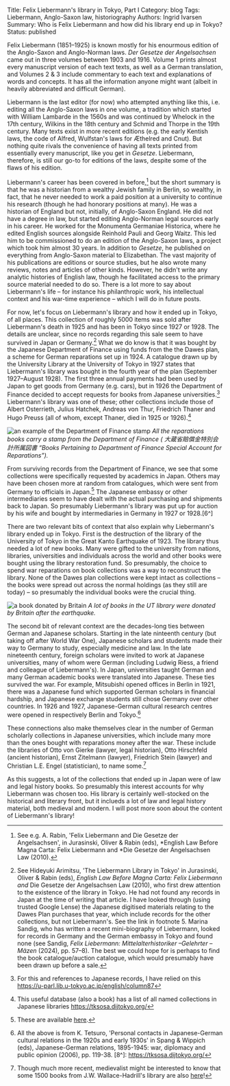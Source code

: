 Title: Felix Liebermann's library in Tokyo, Part I
Category: blog
Tags: Liebermann, Anglo-Saxon law, historiography
Authors: Ingrid Ivarsen
Summary: Who is Felix Liebermann and how did his library end up in Tokyo?
Status: published 



Felix Liebermann (1851–1925) is known mostly for his enourmous edition of the Anglo-Saxon and Anglo-Norman laws. *Der Gesetze der Angelsachsen* came out in three volumes between 1903 and 1916. Volume 1 prints almost every manuscript version of each text texts, as well as a German translation, and Volumes 2 & 3 include commentary to each text and explanations of words and concepts. It has all the information anyone might want (albeit in heavily abbreviated and difficult German).

Liebermann is the last editor (for now) who attempted anything like this, i.e. editing all the Anglo-Saxon laws in one volume, a tradition which started with William Lambarde in the 1560s and was continued by Whelock in the 17th century, Wilkins in the 18th century and Schmid and Thorpe in the 19th century. Many texts exist in more recent editions (e.g. the early Kentish laws, the code of Alfred, Wulfstan's laws for Æthelred and Cnut). But nothing quite rivals the convenience of having all texts printed from essentially every manuscript, like you get in *Gesetze*. Liebermann, therefore, is still our go-to for editions of the laws, despite some of the flaws of his edition. 

Liebermann's career has been covered in before,[^1] but the short summary is that he was a historian from a wealthy Jewish family in Berlin, so wealthy, in fact, that he never needed to work a paid position at a university to continue his research (though he had honorary positions at many). He was a historian of England but not, initially, of Anglo-Saxon England. He did not have a degree in law, but started editing Anglo-Norman legal sources early in his career. He worked for the Monumenta Germaniae Historica, where he edited English sources alongside Reinhold Pauli and Georg Waitz. This led him to be commissioned to do an edition of the Anglo-Saxon laws, a project which took him almost 30 years. In addition to *Gesetze*, he published on everything from Anglo-Saxon material to Elizabethan. The vast majority of his publications are editions or source studies, but he also wrote many reviews, notes and articles of other kinds. However, he didn't write any analytic histories of English law, though he facilitated access to the primary source material needed to do so. There is a lot more to say about Liebermann's life – for instance his philanthropic work, his intellectual context and his war-time experience – which I will do in future posts.

[^1]: See e.g. A. Rabin, 'Felix Liebermann and Die Gesetze der Angelsachsen', in Jurasinski, Oliver & Rabin (eds), *English Law Before Magna Carta: Felix Liebermann and *Die Gesetze der Angelsachsen Law (2010).

For now, let's focus on Liebermann's library and how it ended up in Tokyo, of all places. This collection of roughly 5000 items was sold after Liebermann's death in 1925 and has been in Tokyo since 1927 or 1928. The details are unclear, since no records regarding this sale seem to have survived in Japan or Germany.[^2] What we do know is that it was bought by the Japanese Department of Finance using funds from the the Dawes plan, a  scheme for German reparations set up in 1924. A catalogue drawn up by the University Library at the University of Tokyo in 1927 states that Liebermann's library was bought in the fourth year of the plan (September 1927–August 1928). The first three annual payments had been used by Japan to get goods from Germany (e.g. cars), but in 1926 the Department of Finance decided to accept requests for books from Japanese universities.[^3] Liebermann's library was one of these; other collections include those of Albert Osterrieth, Julius Hatchek, Andreas von Thur, Friedrich Thaner and Hugo Preuss (all of whom, except Thaner, died in 1925 or 1926).[^4]

 ![an example of the Department of Finance stamp]({static}/images/finminstamp.png)
*All the reparations books carry a stamp from the Department of Finance ( 大蔵省賠償金特別会計所属図書 “Books Pertaining to Department of Finance Special Account for Reparations”).*

[^2]: See Hideyuki Arimitsu, 'The Liebermann Library in Tokyo' in Jurasinski, Oliver & Rabin (eds), *English Law Before Magna Carta: Felix Liebermann and* Die Gesetze der Angelsachsen Law (2010), who first drew attention to the existence of the library in Tokyo. He had not found any records in Japan at the time of writing that article. I have looked through (using trusted Google Lense) the Japanese digitised materials relating to the Dawes Plan purchases that year, which include records for the other collections, but not Liebermann's. See the link in footnote 5. Marina Sandig, who has written a recent mini-biography of Liebermann, looked for records in Germany and the German embassy in Tokyo and found none (see Sandig, *Felix Liebermann: Mittelalterhistoriker –Gelehrter – Mäzen* (2024), pp. 57–8). The best we could hope for is perhaps to find the book catalogue/auction catalogue, which would presumably have been drawn up before a sale. 

[^3]:For this and references to Japanese records, I have relied on this https://u-parl.lib.u-tokyo.ac.jp/english/column87 

[^4]: This useful database (also a book) has a list of all named collections in Japanese libraries https://tksosa.dijtokyo.org/

From surviving records from the Department of Finance, we see that some collections were specifically requested by academics in Japan. Others may have been chosen more at random from catalogues, which were sent from Germany to officials in Japan.[^5] The Japanese embassy or other intermediaries seem to have dealt with the actual purchasing and shipments back to Japan. So presumably Liebermann's library was put up for auction by his wife and bought by intermediaries in Germany in 1927 or 1928.[6^] 

[^5]: These are available [here](https://www.jacar.archives.go.jp/aj/meta/listPhoto?LANG=default&REFCODE=B04013921700&BID=F2006092116133705040&ID=&NO=1&TYPE=PDF&DL_TYPE=pdf). 
[^6]: The 1937 catalogue states that it was bought for 45,000 Marks, which online calculators suggest might be around 200,000 Euros today (though I would take that with a pinch of salt). There are quite a lot of rare books, the oldest from 1494, so no wonder it was expensive. 

There are two relevant bits of context that also explain why Liebermann's library ended up in Tokyo. First is the destruction of the library of the University of Tokyo in the Great Kanto Earthquake of 1923. The library thus needed a lot of new books. Many were gifted to the university from nations, libraries, universities and individuals across the world and other books were bought using the library restoration fund. So presumably, the choice to spend war reparations on book collections was a way to reconstruct the library. None of the Dawes plan collections were kept intact as collections – the books were spread out across the normal holdings (as they still are today) – so presumably the individual books were the crucial thing.

![a book donated by Britain]({static}/images/britishdonation.png)
*A lot of books in the UT library were donated by Britain after the earthquake.*

The second bit of relevant context are the decades-long ties between German and Japanese scholars. Starting in the late ninteenth century (but taking off after World War One), Japanese scholars and students made their way to Germany to study, especially medicine and law. In the late nineteenth century, foreign scholars were invited to work at Japanese universities, many of whom were German (including Ludwig Riess, a friend and colleague of Liebermann's). In Japan, universities taught German and many German academic books were translated into Japanese. These ties survived the war. For example, Mitsubishi opened offices in Berlin in 1921, there was a Japanese fund which supported German scholars in financial hardship, and Japanese exchange students still chose Germany over other countries. In 1926 and 1927, Japanese-German cultural research centres were opened in respectively Berlin and Tokyo.[^7] 

[^7]: All the above is from K. Tetsuro, 'Personal contacts in Japanese-German cultural relations in the 1920s and early 1930s' in Spang & Wippich (eds), Japanese-German relations, 1895-1945: war, diplomacy and public opinion (2006), pp. 119-38.
[8^]: https://tksosa.dijtokyo.org/

These connections also make themselves clear in the number of German scholarly collections in Japanese universities, which include many more than the ones bought with reparations money after the war. These include the libraries of Otto von Gierke (lawyer, legal historian), Otto Hirschfeld (ancient historian), Ernst Zitelmann (lawyer), Friedrich Stein (lawyer) and Christian L.E. Engel (statistician), to name some.[^8] 

 [^8]: Though much more recent, medievalist might be interested to know that some 1500 books from J.W. Wallace-Hadrill's library are also [here](https://tksosa.dijtokyo.org/?page=collection_detail.php&p_id=269)!

As this suggests, a lot of the collections that ended up in Japan were of law and legal history books. So presumably this interest accounts for why Liebermann was chosen too. His library is certainly well-stocked on the historical and literary front, but it inclueds a lot of law and legal history material, both medieval and modern. I will post more soon about the content of Liebermann's library!










 